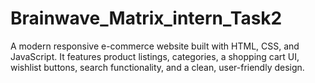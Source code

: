 # Brainwave_Matrix_intern_Task2
A modern responsive e-commerce website built with HTML, CSS, and JavaScript. It features product listings, categories, a shopping cart UI, wishlist buttons, search functionality, and a clean, user-friendly design.
